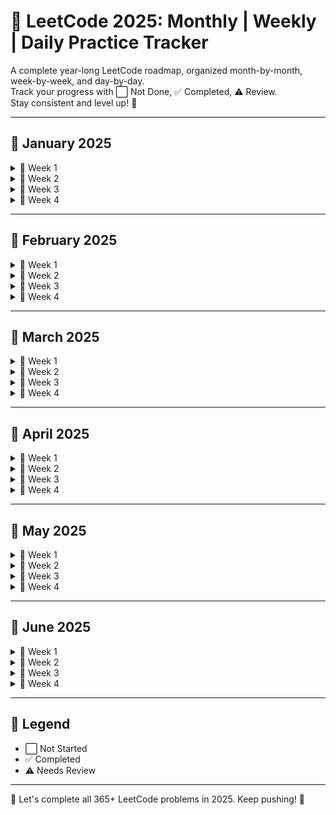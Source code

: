 # 📘 LeetCode 2025: Monthly | Weekly | Daily Practice Tracker

A complete year-long LeetCode roadmap, organized month-by-month, week-by-week, and day-by-day.  
Track your progress with ⬜ Not Done, ✅ Completed, ⚠️ Review.  
Stay consistent and level up! 💪

-------

## 📅 January 2025

<details>
<summary>📖 Week 1</summary>

| Day | Problem | Status |
|-----|---------|--------|
| Jan 1 | Two Sum | ⬜ |
| Jan 2 | Add Two Numbers | ⬜ |
| Jan 3 | Longest Substring Without Repeating Characters | ⬜ |
| Jan 4 | Median of Two Sorted Arrays | ⬜ |
| Jan 5 | Longest Palindromic Substring | ⬜ |
| Jan 6 | Zigzag Conversion | ⬜ |
| Jan 7 | Reverse Integer | ⬜ |

</details>

<details>
<summary>📖 Week 2</summary>

| Day | Problem | Status |
|-----|---------|--------|
| Jan 8 | String to Integer (atoi) | ⬜ |
| Jan 9 | Palindrome Number | ⬜ |
| Jan 10 | Container With Most Water | ⬜ |
| Jan 11 | Integer to Roman | ⬜ |
| Jan 12 | Roman to Integer | ⬜ |
| Jan 13 | Longest Common Prefix | ⬜ |
| Jan 14 | 3Sum | ⬜ |

</details>

<details>
<summary>📖 Week 3</summary>

| Day | Problem | Status |
|-----|---------|--------|
| Jan 15 | 3Sum Closest | ⬜ |
| Jan 16 | Letter Combinations of a Phone Number | ⬜ |
| Jan 17 | 4Sum | ⬜ |
| Jan 18 | Remove Nth Node From End of List | ⬜ |
| Jan 19 | Valid Parentheses | ⬜ |
| Jan 20 | Merge Two Sorted Lists | ⬜ |
| Jan 21 | Generate Parentheses | ⬜ |

</details>

<details>
<summary>📖 Week 4</summary>

| Day | Problem | Status |
|-----|---------|--------|
| Jan 22 | Merge k Sorted Lists | ⬜ |
| Jan 23 | Swap Nodes in Pairs | ⬜ |
| Jan 24 | Reverse Nodes in k-Group | ⬜ |
| Jan 25 | Remove Duplicates from Sorted Array | ⬜ |
| Jan 26 | Remove Element | ⬜ |
| Jan 27 | Implement strStr() | ⬜ |
| Jan 28 | Divide Two Integers | ⬜ |
| Jan 29 | Substring with Concatenation of All Words | ⬜ |
| Jan 30 | Next Permutation | ⬜ |
| Jan 31 | Search in Rotated Sorted Array | ⬜ |

</details>

---

## 📅 February 2025

<details>
<summary>📖 Week 1</summary>

| Day | Problem | Status |
|-----|---------|--------|
| Feb 1 | Find First and Last Position of Element | ⬜ |
| Feb 2 | Search Insert Position | ⬜ |
| Feb 3 | Valid Sudoku | ⬜ |
| Feb 4 | Sudoku Solver | ⬜ |
| Feb 5 | Count and Say | ⬜ |
| Feb 6 | Combination Sum | ⬜ |
| Feb 7 | Combination Sum II | ⬜ |

</details>

<details>
<summary>📖 Week 2</summary>

| Day | Problem | Status |
|-----|---------|--------|
| Feb 8 | First Missing Positive | ⬜ |
| Feb 9 | Trapping Rain Water | ⬜ |
| Feb 10 | Jump Game | ⬜ |
| Feb 11 | Merge Intervals | ⬜ |
| Feb 12 | Insert Interval | ⬜ |
| Feb 13 | Length of Last Word | ⬜ |
| Feb 14 | Spiral Matrix | ⬜ |

</details>

<details>
<summary>📖 Week 3</summary>

| Day | Problem | Status |
|-----|---------|--------|
| Feb 15 | Rotate Image | ⬜ |
| Feb 16 | Word Search | ⬜ |
| Feb 17 | Set Matrix Zeroes | ⬜ |
| Feb 18 | Search a 2D Matrix | ⬜ |
| Feb 19 | Sort Colors | ⬜ |
| Feb 20 | Minimum Window Substring | ⬜ |
| Feb 21 | Permutations | ⬜ |

</details>

<details>
<summary>📖 Week 4</summary>

| Day | Problem | Status |
|-----|---------|--------|
| Feb 22 | Permutations II | ⬜ |
| Feb 23 | Rotate List | ⬜ |
| Feb 24 | Unique Paths | ⬜ |
| Feb 25 | Unique Paths II | ⬜ |
| Feb 26 | Word Break | ⬜ |
| Feb 27 | Clone Graph | ⬜ |
| Feb 28 | Binary Tree Inorder Traversal | ⬜ |
| Feb 29 | Validate Binary Search Tree | ⬜ |

</details>

---

## 📅 March 2025

<details>
<summary>📖 Week 1</summary>

| Mar 1 | Symmetric Tree | ⬜ |
| Mar 2 | Binary Tree Level Order Traversal | ⬜ |
| Mar 3 | Maximum Depth of Binary Tree | ⬜ |
| Mar 4 | Construct Binary Tree from Preorder and Inorder | ⬜ |
| Mar 5 | Populating Next Right Pointers | ⬜ |
| Mar 6 | Flatten Binary Tree to Linked List | ⬜ |
| Mar 7 | Path Sum | ⬜ |

</details>

<details>
<summary>📖 Week 2</summary>

| Mar 8 | Binary Tree Zigzag Level Order Traversal | ⬜ |
| Mar 9 | Valid Palindrome | ⬜ |
| Mar 10 | Palindrome Partitioning | ⬜ |
| Mar 11 | Restore IP Addresses | ⬜ |
| Mar 12 | Distinct Subsequences | ⬜ |
| Mar 13 | Triangle | ⬜ |
| Mar 14 | Best Time to Buy and Sell Stock | ⬜ |

</details>

<details>
<summary>📖 Week 3</summary>

| Mar 15 | Best Time to Buy and Sell Stock II | ⬜ |
| Mar 16 | Binary Tree Inorder Traversal (Iterative) | ⬜ |
| Mar 17 | Evaluate Reverse Polish Notation | ⬜ |
| Mar 18 | Gas Station | ⬜ |
| Mar 19 | Candy | ⬜ |
| Mar 20 | Jump Game II | ⬜ |
| Mar 21 | Longest Consecutive Sequence | ⬜ |

</details>

<details>
<summary>📖 Week 4</summary>

| Mar 22 | Sum Root to Leaf Numbers | ⬜ |
| Mar 23 | Surrounded Regions | ⬜ |
| Mar 24 | Word Ladder | ⬜ |
| Mar 25 | Word Ladder II | ⬜ |
| Mar 26 | Minimum Depth of Binary Tree | ⬜ |
| Mar 27 | Reorder List | ⬜ |
| Mar 28 | Insertion Sort List | ⬜ |
| Mar 29 | Sort List | ⬜ |
| Mar 30 | LRU Cache | ⬜ |
| Mar 31 | Largest Rectangle in Histogram | ⬜ |

</details>

---


## 📅 April 2025

<details>
<summary>📖 Week 1</summary>

| Apr 1 | Maximal Rectangle | ⬜ |
| Apr 2 | Binary Tree Maximum Path Sum | ⬜ |
| Apr 3 | Construct Binary Tree from Inorder and Postorder | ⬜ |
| Apr 4 | Pascal's Triangle | ⬜ |
| Apr 5 | Pascal's Triangle II | ⬜ |
| Apr 6 | Best Time to Buy and Sell Stock III | ⬜ |
| Apr 7 | Dungeon Game | ⬜ |

</details>

<details>
<summary>📖 Week 2</summary>

| Apr 8 | Interleaving String | ⬜ |
| Apr 9 | Unique Binary Search Trees | ⬜ |
| Apr 10 | Unique Binary Search Trees II | ⬜ |
| Apr 11 | Recover Binary Search Tree | ⬜ |
| Apr 12 | Binary Tree Postorder Traversal | ⬜ |
| Apr 13 | Flatten Binary Tree to Linked List | ⬜ |
| Apr 14 | Maximal Square | ⬜ |

</details>

<details>
<summary>📖 Week 3</summary>

| Apr 15 | Edit Distance | ⬜ |
| Apr 16 | Palindrome Partitioning II | ⬜ |
| Apr 17 | Scramble String | ⬜ |
| Apr 18 | Decode Ways | ⬜ |
| Apr 19 | Subsets | ⬜ |
| Apr 20 | Subsets II | ⬜ |
| Apr 21 | Binary Tree Preorder Traversal | ⬜ |

</details>

<details>
<summary>📖 Week 4</summary>

| Apr 22 | Binary Tree Right Side View | ⬜ |
| Apr 23 | Count Complete Tree Nodes | ⬜ |
| Apr 24 | Kth Smallest Element in a BST | ⬜ |
| Apr 25 | Lowest Common Ancestor of BST | ⬜ |
| Apr 26 | Validate Binary Search Tree | ⬜ |
| Apr 27 | Construct BST from Preorder | ⬜ |
| Apr 28 | Convert Sorted List to BST | ⬜ |
| Apr 29 | Recover a BST | ⬜ |
| Apr 30 | Balanced Binary Tree | ⬜ |

</details>

---

## 📅 May 2025

<details>
<summary>📖 Week 1</summary>

| May 1 | Binary Tree Diameter | ⬜ |
| May 2 | House Robber | ⬜ |
| May 3 | House Robber II | ⬜ |
| May 4 | Maximal Square | ⬜ |
| May 5 | Single Number | ⬜ |
| May 6 | Single Number II | ⬜ |
| May 7 | Majority Element | ⬜ |

</details>

<details>
<summary>📖 Week 2</summary>

| May 8 | Maximum Product Subarray | ⬜ |
| May 9 | Find Minimum in Rotated Sorted Array | ⬜ |
| May 10 | Search in Rotated Sorted Array II | ⬜ |
| May 11 | Find Peak Element | ⬜ |
| May 12 | Search a 2D Matrix II | ⬜ |
| May 13 | Kth Largest Element in an Array | ⬜ |
| May 14 | Sliding Window Maximum | ⬜ |

</details>

<details>
<summary>📖 Week 3</summary>

| May 15 | Top K Frequent Elements | ⬜ |
| May 16 | Merge Intervals | ⬜ |
| May 17 | Insert Interval | ⬜ |
| May 18 | Meeting Rooms | ⬜ |
| May 19 | Meeting Rooms II | ⬜ |
| May 20 | Number of Islands | ⬜ |
| May 21 | Surrounded Regions | ⬜ |

</details>

<details>
<summary>📖 Week 4</summary>

| May 22 | Word Search | ⬜ |
| May 23 | Walls and Gates | ⬜ |
| May 24 | Rotting Oranges | ⬜ |
| May 25 | Course Schedule | ⬜ |
| May 26 | Course Schedule II | ⬜ |
| May 27 | Alien Dictionary | ⬜ |
| May 28 | Critical Connections in Network | ⬜ |
| May 29 | Redundant Connection | ⬜ |
| May 30 | Redundant Connection II | ⬜ |
| May 31 | Clone Graph | ⬜ |

</details>

---

## 📅 June 2025

<details>
<summary>📖 Week 1</summary>

| Jun 1 | Serialize and Deserialize Binary Tree | ⬜ |
| Jun 2 | Lowest Common Ancestor of Binary Tree | ⬜ |
| Jun 3 | Path Sum III | ⬜ |
| Jun 4 | Count Univalue Subtrees | ⬜ |
| Jun 5 | Cousins in Binary Tree | ⬜ |
| Jun 6 | Diameter of N-ary Tree | ⬜ |
| Jun 7 | N-ary Tree Level Order Traversal | ⬜ |

</details>

<details>
<summary>📖 Week 2</summary>

| Jun 8 | Binary Tree Paths | ⬜ |
| Jun 9 | Sum of Left Leaves | ⬜ |
| Jun 10 | Convert BST to Greater Tree | ⬜ |
| Jun 11 | Validate BST | ⬜ |
| Jun 12 | BST Iterator | ⬜ |
| Jun 13 | Trim a BST | ⬜ |
| Jun 14 | Range Sum of BST | ⬜ |

</details>

<details>
<summary>📖 Week 3</summary>

| Jun 15 | Invert Binary Tree | ⬜ |
| Jun 16 | Merge Two Binary Trees | ⬜ |
| Jun 17 | Maximum Binary Tree | ⬜ |
| Jun 18 | Diameter of Binary Tree | ⬜ |
| Jun 19 | Check Completeness of Binary Tree | ⬜ |
| Jun 20 | Build Tree from Inorder & Postorder | ⬜ |
| Jun 21 | Binary Tree Cameras | ⬜ |

</details>

<details>
<summary>📖 Week 4</summary>

| Jun 22 | Recover Tree | ⬜ |
| Jun 23 | Boundary of Binary Tree | ⬜ |
| Jun 24 | Minimum Absolute Difference in BST | ⬜ |
| Jun 25 | Construct BST from Preorder Traversal | ⬜ |
| Jun 26 | Convert BST to DLL | ⬜ |
| Jun 27 | Find Mode in BST | ⬜ |
| Jun 28 | Increasing Order Search Tree | ⬜ |
| Jun 29 | Maximum Width of Binary Tree | ⬜ |
| Jun 30 | Binary Tree Longest Consecutive Sequence | ⬜ |

</details>

---


## 🔘 Legend

- ⬜ Not Started  
- ✅ Completed  
- ⚠️ Needs Review  

---

🌟 Let's complete all 365+ LeetCode problems in 2025. Keep pushing! 🚀
